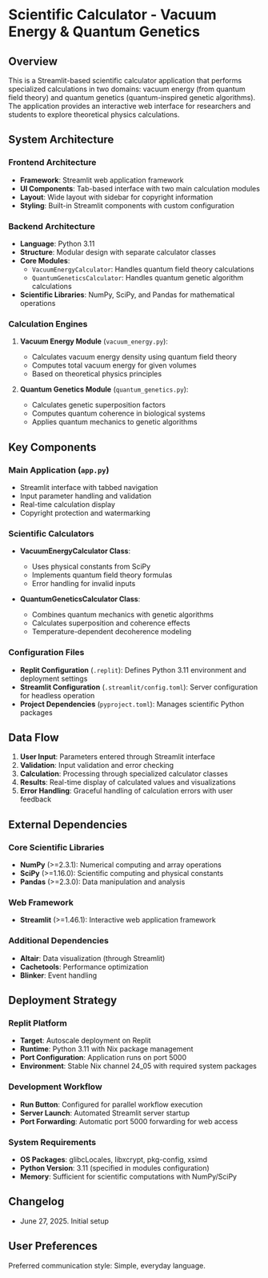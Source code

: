# Scientific Calculator - Vacuum Energy & Quantum Genetics

## Overview

This is a Streamlit-based scientific calculator application that performs specialized calculations in two domains: vacuum energy (from quantum field theory) and quantum genetics (quantum-inspired genetic algorithms). The application provides an interactive web interface for researchers and students to explore theoretical physics calculations.

## System Architecture

### Frontend Architecture
- **Framework**: Streamlit web application framework
- **UI Components**: Tab-based interface with two main calculation modules
- **Layout**: Wide layout with sidebar for copyright information
- **Styling**: Built-in Streamlit components with custom configuration

### Backend Architecture
- **Language**: Python 3.11
- **Structure**: Modular design with separate calculator classes
- **Core Modules**:
  - `VacuumEnergyCalculator`: Handles quantum field theory calculations
  - `QuantumGeneticsCalculator`: Handles quantum genetic algorithm calculations
- **Scientific Libraries**: NumPy, SciPy, and Pandas for mathematical operations

### Calculation Engines
1. **Vacuum Energy Module** (`vacuum_energy.py`):
   - Calculates vacuum energy density using quantum field theory
   - Computes total vacuum energy for given volumes
   - Based on theoretical physics principles

2. **Quantum Genetics Module** (`quantum_genetics.py`):
   - Calculates genetic superposition factors
   - Computes quantum coherence in biological systems
   - Applies quantum mechanics to genetic algorithms

## Key Components

### Main Application (`app.py`)
- Streamlit interface with tabbed navigation
- Input parameter handling and validation
- Real-time calculation display
- Copyright protection and watermarking

### Scientific Calculators
- **VacuumEnergyCalculator Class**:
  - Uses physical constants from SciPy
  - Implements quantum field theory formulas
  - Error handling for invalid inputs

- **QuantumGeneticsCalculator Class**:
  - Combines quantum mechanics with genetic algorithms
  - Calculates superposition and coherence effects
  - Temperature-dependent decoherence modeling

### Configuration Files
- **Replit Configuration** (`.replit`): Defines Python 3.11 environment and deployment settings
- **Streamlit Configuration** (`.streamlit/config.toml`): Server configuration for headless operation
- **Project Dependencies** (`pyproject.toml`): Manages scientific Python packages

## Data Flow

1. **User Input**: Parameters entered through Streamlit interface
2. **Validation**: Input validation and error checking
3. **Calculation**: Processing through specialized calculator classes
4. **Results**: Real-time display of calculated values and visualizations
5. **Error Handling**: Graceful handling of calculation errors with user feedback

## External Dependencies

### Core Scientific Libraries
- **NumPy** (>=2.3.1): Numerical computing and array operations
- **SciPy** (>=1.16.0): Scientific computing and physical constants
- **Pandas** (>=2.3.0): Data manipulation and analysis

### Web Framework
- **Streamlit** (>=1.46.1): Interactive web application framework

### Additional Dependencies
- **Altair**: Data visualization (through Streamlit)
- **Cachetools**: Performance optimization
- **Blinker**: Event handling

## Deployment Strategy

### Replit Platform
- **Target**: Autoscale deployment on Replit
- **Runtime**: Python 3.11 with Nix package management
- **Port Configuration**: Application runs on port 5000
- **Environment**: Stable Nix channel 24_05 with required system packages

### Development Workflow
- **Run Button**: Configured for parallel workflow execution
- **Server Launch**: Automated Streamlit server startup
- **Port Forwarding**: Automatic port 5000 forwarding for web access

### System Requirements
- **OS Packages**: glibcLocales, libxcrypt, pkg-config, xsimd
- **Python Version**: 3.11 (specified in modules configuration)
- **Memory**: Sufficient for scientific computations with NumPy/SciPy

## Changelog
- June 27, 2025. Initial setup

## User Preferences

Preferred communication style: Simple, everyday language.